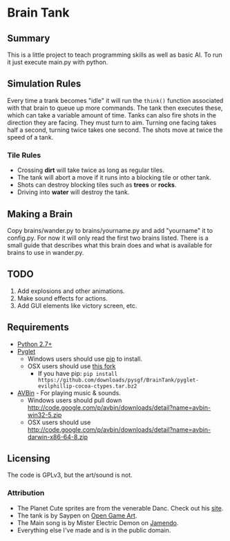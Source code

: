# Brain Tank
## Summary
This is a little project to teach programming skills as well as basic AI.
To run it just execute main.py with python.

## Simulation Rules
Every time a trank becomes "idle" it will run the `think()` function associated
with that brain to queue up more commands. 
The tank then executes these, which can take a variable amount of time.
Tanks can also fire shots in the direction they are facing. 
They must turn to aim. 
Turning one facing takes half a second, turning twice takes one second.
The shots move at twice the speed of a tank.

### Tile Rules
  * Crossing __dirt__ will take twice as long as regular tiles.
  * The tank will abort a move if it runs into a blocking tile or other tank.
  * Shots can destroy blocking tiles such as __trees__ or __rocks__.
  * Driving into __water__ will destroy the tank.

## Making a Brain
Copy brains/wander.py to brains/yourname.py and add "yourname" it to config.py.
For now it will only read the first two brains listed.
There is a small guide that describes what this brain does and what is 
available for brains to use in wander.py.

## TODO
  1. Add explosions and other animations.
  2. Make sound effects for actions.
  3. Add GUI elements like victory screen, etc.

## Requirements
  * [Python 2.7+](http://www.python.org/)
  * [Pyglet](http://pyglet.org/)
    * Windows users should use [pip](http://www.pip-installer.org/) to install.
    * OSX users should use [this fork](http://code.google.com/r/evilphillip-cocoa-ctypes/) 
      * If you have pip: `pip install https://github.com/downloads/pysgf/BrainTank/pyglet-evilphillip-cocoa-ctypes.tar.bz2`
  * [AVBin](http://code.google.com/p/avbin/) - For playing music & sounds.
    * Windows users should pull down http://code.google.com/p/avbin/downloads/detail?name=avbin-win32-5.zip
    * OSX users should use http://code.google.com/p/avbin/downloads/detail?name=avbin-darwin-x86-64-8.zip

## Licensing
The code is GPLv3, but the art/sound is not.

### Attribution
  * The Planet Cute sprites are from the venerable Danc. Check out his [site](http://www.lostgarden.com).
  * The tank is by Saypen on [Open Game Art](http://opengameart.org/content/american-tank).
  * The Main song is by Mister Electric Demon on [Jamendo](http://www.jamendo.com/en/album/7686).
  * Everything else I've made and is in the public domain.

